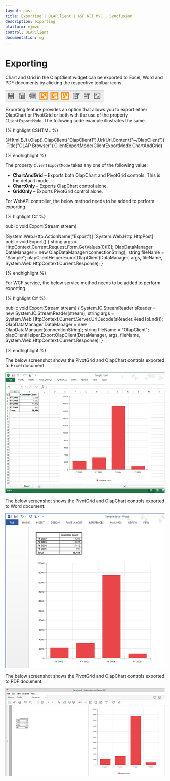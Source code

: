```yaml
---
layout: post
title: Exporting | OLAPClient | ASP.NET MVC | Syncfusion
description: exporting
platform: ejmvc
control: OLAPClient
documentation: ug
---
```


# Exporting

Chart and Grid in the OlapClient widget can be exported to Excel, Word and PDF documents by clicking the respective toolbar icons.

![](Exporting_images/exporticon.png)

Exporting feature provides an option that allows you to export either OlapChart or PivotGrid or both with the use of the property `ClientExportMode`.  The following code example illustrates the same. 

{% highlight CSHTML %}

@Html.EJ().Olap().OlapClient("OlapClient1").Url(Url.Content("~/OlapClient")).Title("OLAP Browser").ClientExportMode(ClientExportMode.ChartAndGrid)

{% endhighlight %}

The property `ClientExportMode` takes any one of the following value:

* **ChartAndGrid** – Exports both OlapChart and PivotGrid controls. This is the default mode.
* **ChartOnly** – Exports OlapChart control alone.
* **GridOnly** – Exports PivotGrid control alone.

For WebAPI controller, the below method needs to be added to perform exporting.


{% highlight C# %}

public void Export(Stream stream)

[System.Web.Http.ActionName("Export")]
[System.Web.Http.HttpPost]
public void Export()
{
    string args = HttpContext.Current.Request.Form.GetValues(0)[0];
    OlapDataManager DataManager = new OlapDataManager(connectionString);
    string fileName = "Sample";
    olapClientHelper.ExportOlapClient(DataManager, args, fileName,
    System.Web.HttpContext.Current.Response);
}

{% endhighlight %}

For WCF service, the below service method needs to be added to perform exporting.

{% highlight C# %}

public void Export(Stream stream)
{
    System.IO.StreamReader sReader = new System.IO.StreamReader(stream);
    string args = System.Web.HttpContext.Current.Server.UrlDecode(sReader.ReadToEnd());
    OlapDataManager DataManager = new OlapDataManager(connectionString);
    string fileName = "OlapClient";
    olapClientHelper.ExportOlapClient(DataManager, args, fileName,
    System.Web.HttpContext.Current.Response);
}

{% endhighlight %}

The below screenshot shows the PivotGrid and OlapChart controls exported to Excel document.

![](Exporting_images/excelexport.png)

The below screenshot shows the PivotGrid and OlapChart controls exported to Word document.

![](Exporting_images/wordexport.png)

The below screenshot shows the PivotGrid and OlapChart controls exported to PDF document.

![](Exporting_images/pdfexport.png)